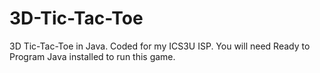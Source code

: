 # 3D-Tic-Tac-Toe
3D Tic-Tac-Toe in Java. Coded for my ICS3U ISP.
You will need Ready to Program Java installed to run this game.
